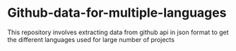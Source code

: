 # Github-data-for-multiple-languages
This repository involves extracting data from github api in json format to get the different languages used  for large number of projects
